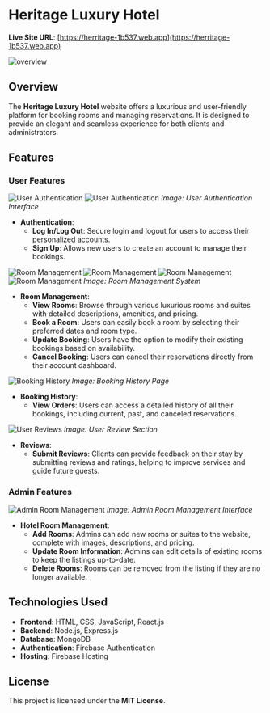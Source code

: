 # **Heritage Luxury Hotel**

**Live Site URL**: [https://herritage-1b537.web.app](https://herritage-1b537.web.app) 

![overview](https://i.ibb.co/BGK6mbh/screencapture-herritage-1b537-web-app-bookings-2024-08-28-23-39-59.png)

## **Overview**

The **Heritage Luxury Hotel** website offers a luxurious and user-friendly platform for booking rooms and managing reservations. It is designed to provide an elegant and seamless experience for both clients and administrators.

## **Features**

### **User Features**

![User Authentication](https://i.ibb.co/XYVrjw0/screencapture-herritage-1b537-web-app-register-2024-08-28-23-39-05.png)
![User Authentication](https://i.ibb.co/ZNvHssN/screencapture-herritage-1b537-web-app-login-2024-08-28-23-38-54.png)
*Image: User Authentication Interface*

- **Authentication**:
  - **Log In/Log Out**: Secure login and logout for users to access their personalized accounts.
  - **Sign Up**: Allows new users to create an account to manage their bookings.

![Room Management](https://i.ibb.co/6yyJvzL/screencapture-herritage-1b537-web-app-room-Details-Page-6641ff75364127f7a5694ec3-2024-08-28-23-39-36.png)
![Room Management](https://i.ibb.co/y85HX2H/screencapture-herritage-1b537-web-app-update-Bookings-66cf60bb7e493b45860a52b1-2024-08-28-23-40-17.png)
![Room Management](https://i.ibb.co/mRBpp6q/screencapture-herritage-1b537-web-app-rooms-2024-08-28-23-39-16.png)
![Room Management](./images/room-management.png)
*Image: Room Management System*

- **Room Management**:
  - **View Rooms**: Browse through various luxurious rooms and suites with detailed descriptions, amenities, and pricing.
  - **Book a Room**: Users can easily book a room by selecting their preferred dates and room type.
  - **Update Booking**: Users have the option to modify their existing bookings based on availability.
  - **Cancel Booking**: Users can cancel their reservations directly from their account dashboard.

![Booking History](https://i.ibb.co/BGK6mbh/screencapture-herritage-1b537-web-app-bookings-2024-08-28-23-39-59.png)
*Image: Booking History Page*

- **Booking History**:
  - **View Orders**: Users can access a detailed history of all their bookings, including current, past, and canceled reservations.

![User Reviews](https://i.ibb.co/GnfmVrX/screencapture-herritage-1b537-web-app-review-2024-08-28-23-41-03.png)
*Image: User Review Section*

- **Reviews**:
  - **Submit Reviews**: Clients can provide feedback on their stay by submitting reviews and ratings, helping to improve services and guide future guests.

### **Admin Features**

![Admin Room Management]()
*Image: Admin Room Management Interface*

- **Hotel Room Management**:
  - **Add Rooms**: Admins can add new rooms or suites to the website, complete with images, descriptions, and pricing.
  - **Update Room Information**: Admins can edit details of existing rooms to keep the listings up-to-date.
  - **Delete Rooms**: Rooms can be removed from the listing if they are no longer available.

## **Technologies Used**

- **Frontend**: HTML, CSS, JavaScript, React.js
- **Backend**: Node.js, Express.js
- **Database**: MongoDB
- **Authentication**: Firebase Authentication
- **Hosting**: Firebase Hosting

## **License**

This project is licensed under the **MIT License**.




